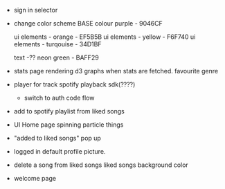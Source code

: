 - sign in selector
- change color scheme
  BASE colour purple - 9046CF

  ui elements - orange - EF5B5B
  ui elements - yellow - F6F740
  ui elements - turqouise - 34D1BF

  text -?? neon green - BAFF29

- stats page
  rendering d3 graphs when stats are fetched.
  favourite genre

- player for track
  spotify playback sdk(????)
    - switch to auth code flow

- add to spotify playlist from liked songs

- UI Home page
  spinning particle things

- "added to liked songs" pop up

- logged in default profile picture.

- delete a song from liked songs
  liked songs background color

- welcome page
